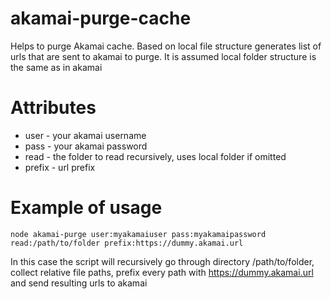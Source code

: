 # akamai-purge-cache
Helps to purge Akamai cache. Based on local file structure generates list of urls that are sent to akamai to purge. It is assumed local folder structure is the same as in akamai

# Attributes
* user - your akamai username
* pass - your akamai password
* read - the folder to read recursively, uses local folder if omitted
* prefix - url prefix

# Example of usage
```
node akamai-purge user:myakamaiuser pass:myakamaipassword read:/path/to/folder prefix:https://dummy.akamai.url
```
In this case the script will recursively go through directory /path/to/folder, collect relative file paths, prefix every path with https://dummy.akamai.url and send resulting urls to akamai
